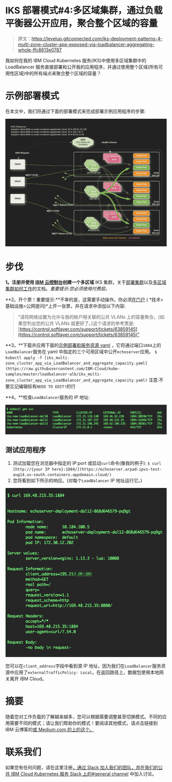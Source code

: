 # IKS 部署模式#4:多区域集群，通过负载平衡器公开应用，聚合整个区域的容量

> 原文：<https://levelup.gitconnected.com/iks-deployment-patterns-4-multi-zone-cluster-app-exposed-via-loadbalancer-aggregating-whole-ffc8613e0787>

我如何在我的 IBM Cloud Kubernetes 服务(IKS)中使用多区域集群中的 LoadBalancer 服务直接部署和公开我的应用程序，并通过使用整个区域(所有可用性区域)中的所有端点来聚合整个区域的容量？

# 示例部署模式

在本文中，我们将通过下面的部署模式来完成部署示例应用程序的步骤:

![](img/212c522b1c68ce0a053e9d9572fbb2df.png)

# 步伐

**1。**注册并使用 [IBM 云控制台](https://console.bluemix.net/)创建一个**多区域** IKS 集群。关于[部署集群](https://console.bluemix.net/docs/containers/cs_clusters.html#clusters)以及[多区域集群如何工作](https://console.bluemix.net/docs/containers/cs_clusters_planning.html#multizone)的文档。*重要提示:您必须使用付费层。*

**2。开个票！重要提示:**不幸的是，这需要手动操作。你必须[在门户](https://control.bluemix.net/support/unifiedConsole/tickets/add) ( *技术>基础设施>公网提问)*上开一张票，并在请求中添加以下内容:

> “请将网络设置为允许与我的帐户相关联的公共 VLANs 上的容量聚合。{如果您列出您的公共 VLANs 就更好了。}这个请求的参考票是:[https://control.softlayer.com/support/tickets/63859145](https://control.softlayer.com/support/tickets/63859145)”

**3。**下载并应用下面的[示例部署和服务资源 yaml](https://github.com/IBM-Cloud/kube-samples/blob/master/loadbalancer-alb/iks_multi-zone_cluster_app_via_LoadBalancer_and_aggregate_capacity.yaml) ，它将通过端口`1884`上的`LoadBalancer`服务在 yaml 中指定的三个可用区域中公开`echoserver`应用。
`$ kubectl apply -f [iks_multi-zone_cluster_app_via_LoadBalancer_and_aggregate_capacity.yaml](https://raw.githubusercontent.com/IBM-Cloud/kube-samples/master/loadbalancer-alb/iks_multi-zone_cluster_app_via_LoadBalancer_and_aggregate_capacity.yaml)`
注意:不要忘记编辑标有`NEED TO EDIT!`的行

**4。**检查`LoadBalancer`服务的 IP 地址:

![](img/311eb3aef0b41f75c7b8b76787b44aa7.png)

## 测试应用程序

1.  测试加载您在浏览器中指定的 IP:port 或启动`curl`命令(像我的例子):
    `$ curl [http://{your IP here}:1884/](https://echoserver.arpad-ipvs-test-aug14.us-south.containers.appdomain.cloud/)`
2.  您将看到如下所示的响应。(对每个`LoadBalancer` IP 地址运行它。)

![](img/7cbced88d5b523825d25905c5ef62b91.png)

您可以在`client_address`字段中看到源 IP 地址，因为我们在`LoadBalancer`服务资源中应用了`externalTrafficPolicy: Local`。在返回路径上，数据包使用本地网关离开 IBM Cloud。

# 摘要

随着您对工作负载的了解越来越多，您可以根据需要调整甚至切换模式。不同的应用需要不同的模式；请让我们帮助你的模式！要阅读其他模式，请点击链接到 IBM 云博客的[或 Medium.com 的](https://www.ibm.com/blogs/bluemix/2018/10/ibm-cloud-kubernetes-service-deployment-patterns-for-maximizing-throughput-and-availability/)[上的这个。](https://medium.com/@ArpadKun/ibm-cloud-kubernetes-service-deployment-patterns-for-maximizing-throughput-and-availability-88a23a99437f)

# 联系我们

如果您有任何问题，请在这里注册[，通过 Slack 加入我们的团队，并在我们的公共 IBM Cloud Kubernetes 服务 Slack 上的#general channel](https://bxcs-slack-invite.mybluemix.net/) 中加入讨论。